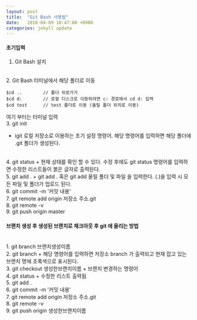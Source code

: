 ```yaml
---
layout: post
title:  "Git Bash 사용법"
date:   2018-04-09 10:47:00 +0900
categories: jekyll update
---
```


#### 초기입력

1. Git Bash 설치
<br />
2. Git Bash 터미널에서 해당 폴더로 이동

```
$cd ..        // 폴더 뒤로가기
$cd d:        // 로컬 디스크로 이동하려면 c: 경로에서 cd d: 입력
$cd test      // test 폴더로 이동 (올릴 폴더 위치로 이동)
```

여기 부터는 터미널 입력
<br />
3. git init
+ igit 로컬 저장소로 이용하는 초기 설정 명령어. 해당 명령어를 입력하면 해당 폴더에 .git 폴더가 생성된다.
<br />
4. git status
+ 현재 상태를 확인 할 수 있다. 수정 후에도 git status 명령어를 입력하면 수정한 리스트들이 붉은 글자로 출력된다.
<br />
5. git add .  
+ git add . 혹은 git add 올릴 폴더 및 파일 을 입력한다. (.)을 입력 시 모든 파일 및 폴더가 업로드 된다.
<br />
6. git commit -m '커밋 내용'
<br />
7. git remote add origin 저장소 주소.git
<br />
8. git remote -v
<br />
9. git push origin master

<br />

#### 브랜치 생성 후 생성된 브랜치로 체크아웃 후 git 에 올리는 방법
<br />
1. git branch 브랜치생성이름
<br />
2. git branch
+ 해당 명령어를 입력하면 저장소 branch 가 출력되고 현재 잡고 있는 브랜치 명에 초록색으로 표시된다.
<br />
3. git checkout 생성한브랜치이름
+ 브랜치 변경하는 명령어
<br />
4. git status
+ 수정한 리스트 출력됨
<br />
5. git add .
<br />
6. git commit -m '커밋 내용'
<br />
7. git remote add origin 저장소 주소.git
<br />
8. git remote -v
<br />
9. git push origin 생성한브랜치이름
